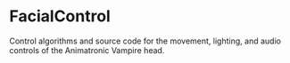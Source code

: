 # FacialControl
Control algorithms and source code for the movement, lighting, and audio controls of the Animatronic Vampire head.
